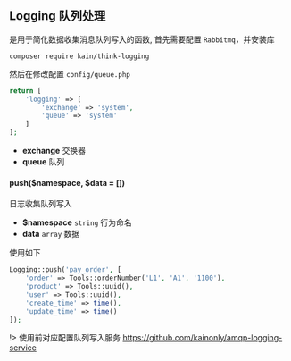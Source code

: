 ## Logging 队列处理

是用于简化数据收集消息队列写入的函数, 首先需要配置 `Rabbitmq`，并安装库

```shell
composer require kain/think-logging
```

然后在修改配置 `config/queue.php`

```php
return [
    'logging' => [
        'exchange' => 'system',
        'queue' => 'system'
    ]
];
```

- **exchange** 交换器
- **queue** 队列

#### push($namespace, $data = [])

日志收集队列写入

- **$namespace** `string` 行为命名
- **data** `array` 数据

使用如下

```php
Logging::push('pay_order', [
    'order' => Tools::orderNumber('L1', 'A1', '1100'),
    'product' => Tools::uuid(),
    'user' => Tools::uuid(),
    'create_time' => time(),
    'update_time' => time()
]);
```

!> 使用前对应配置队列写入服务 https://github.com/kainonly/amqp-logging-service